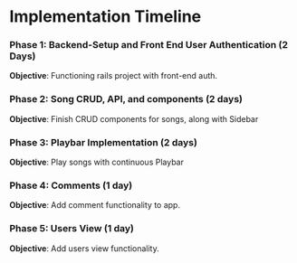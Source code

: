 # Implementation Timeline

### Phase 1: Backend-Setup and Front End User Authentication (2 Days)

__Objective__: Functioning rails project with front-end auth.

### Phase 2: Song CRUD, API, and components (2 days)

__Objective__: Finish CRUD components for songs, along with Sidebar

### Phase 3: Playbar Implementation (2 days)
__Objective__: Play songs with continuous Playbar

### Phase 4: Comments (1 day)
__Objective__: Add comment functionality to app.

### Phase 5: Users View (1 day)
__Objective__: Add users view functionality.
